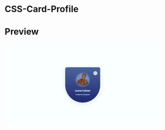 # CSS-Card-Profile

# Preview

<img src="https://github.com/vndanycode/css-card-profile/blob/main/preview.gif">
